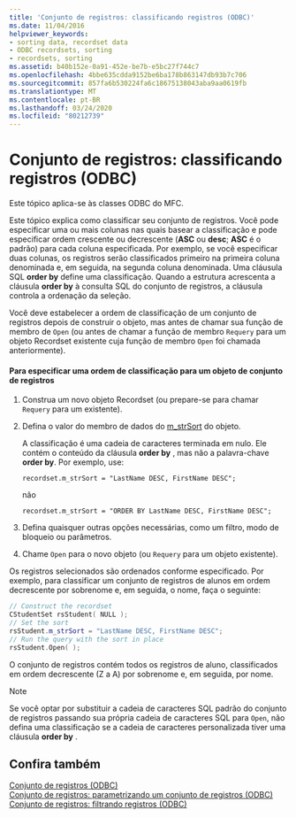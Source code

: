 ```yaml
---
title: 'Conjunto de registros: classificando registros (ODBC)'
ms.date: 11/04/2016
helpviewer_keywords:
- sorting data, recordset data
- ODBC recordsets, sorting
- recordsets, sorting
ms.assetid: b40b152e-0a91-452e-be7b-e5bc27f744c7
ms.openlocfilehash: 4bbe635cdda9152be6ba178b863147db93b7c706
ms.sourcegitcommit: 857fa6b530224fa6c18675138043aba9aa0619fb
ms.translationtype: MT
ms.contentlocale: pt-BR
ms.lasthandoff: 03/24/2020
ms.locfileid: "80212739"
---
```

# <a name="recordset-sorting-records-odbc"></a>Conjunto de registros: classificando registros (ODBC)

Este tópico aplica-se às classes ODBC do MFC.

Este tópico explica como classificar seu conjunto de registros. Você pode especificar uma ou mais colunas nas quais basear a classificação e pode especificar ordem crescente ou decrescente (**ASC** ou **desc**; **ASC** é o padrão) para cada coluna especificada. Por exemplo, se você especificar duas colunas, os registros serão classificados primeiro na primeira coluna denominada e, em seguida, na segunda coluna denominada. Uma cláusula SQL **order by** define uma classificação. Quando a estrutura acrescenta a cláusula **order by** à consulta SQL do conjunto de registros, a cláusula controla a ordenação da seleção.

Você deve estabelecer a ordem de classificação de um conjunto de registros depois de construir o objeto, mas antes de chamar sua função de membro de `Open` (ou antes de chamar a função de membro `Requery` para um objeto Recordset existente cuja função de membro `Open` foi chamada anteriormente).

#### <a name="to-specify-a-sort-order-for-a-recordset-object"></a>Para especificar uma ordem de classificação para um objeto de conjunto de registros

1. Construa um novo objeto Recordset (ou prepare-se para chamar `Requery` para um existente).

1. Defina o valor do membro de dados do [m_strSort](../../mfc/reference/crecordset-class.md#m_strsort) do objeto.

   A classificação é uma cadeia de caracteres terminada em nulo. Ele contém o conteúdo da cláusula **order by** , mas não a palavra-chave **order by**. Por exemplo, use:

    ```
    recordset.m_strSort = "LastName DESC, FirstName DESC";
    ```

   não

    ```
    recordset.m_strSort = "ORDER BY LastName DESC, FirstName DESC";
    ```

1. Defina quaisquer outras opções necessárias, como um filtro, modo de bloqueio ou parâmetros.

1. Chame `Open` para o novo objeto (ou `Requery` para um objeto existente).

Os registros selecionados são ordenados conforme especificado. Por exemplo, para classificar um conjunto de registros de alunos em ordem decrescente por sobrenome e, em seguida, o nome, faça o seguinte:

```cpp
// Construct the recordset
CStudentSet rsStudent( NULL );
// Set the sort
rsStudent.m_strSort = "LastName DESC, FirstName DESC";
// Run the query with the sort in place
rsStudent.Open( );
```

O conjunto de registros contém todos os registros de aluno, classificados em ordem decrescente (Z a A) por sobrenome e, em seguida, por nome.

> [!NOTE]
>  Se você optar por substituir a cadeia de caracteres SQL padrão do conjunto de registros passando sua própria cadeia de caracteres SQL para `Open`, não defina uma classificação se a cadeia de caracteres personalizada tiver uma cláusula **order by** .

## <a name="see-also"></a>Confira também

[Conjunto de registros (ODBC)](../../data/odbc/recordset-odbc.md)<br/>
[Conjunto de registros: parametrizando um conjunto de registros (ODBC)](../../data/odbc/recordset-parameterizing-a-recordset-odbc.md)<br/>
[Conjunto de registros: filtrando registros (ODBC)](../../data/odbc/recordset-filtering-records-odbc.md)

